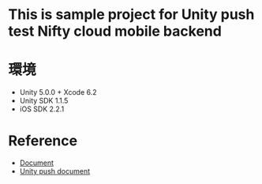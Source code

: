 # This is sample project for Unity push test Nifty cloud mobile backend

# 環境

* Unity 5.0.0 + Xcode 6.2
* Unity SDK 1.1.5
* iOS SDK 2.2.1

# Reference

* [Document](http://mb.cloud.nifty.com/doc/current/introduction/quickstart_unity.html)
* [Unity push document](http://mb.cloud.nifty.com/doc/current/sdkguide/unity/push.html)